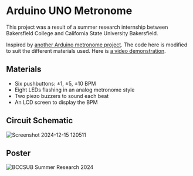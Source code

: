 # Arduino UNO Metronome

This project was a result of a summer research internship between Bakersfield College and California State University Bakersfield.

Inspired by [another Arduino metronome project](https://projecthub.arduino.cc/mircemk/diy-simple-arduino-metronome-eabd20). The code here is modified to suit the different materials used. Here is [a video demonstration](https://drive.google.com/file/d/1OBexGvnXHa3EdNXaehNujgZdV5Elhmtf/view).

## Materials
- Six pushbuttons: ±1, ±5, ±10 BPM
- Eight LEDs flashing in an analog metronome style
- Two piezo buzzers to sound each beat
- An LCD screen to display the BPM

## Circuit Schematic
![Screenshot 2024-12-15 120511](https://github.com/user-attachments/assets/4e8f0f64-fe60-43d4-90a4-235e35666c66)

## Poster
![BCCSUB Summer Research 2024](https://github.com/user-attachments/assets/9077a923-5824-4b2e-bc9b-9c272149c14e)

